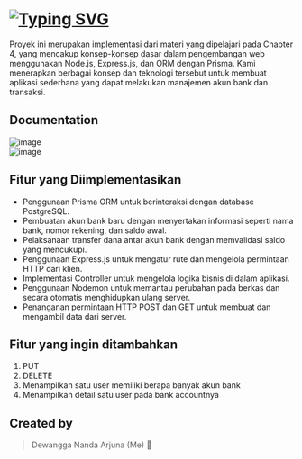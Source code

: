 # [![Typing SVG](https://readme-typing-svg.herokuapp.com?font=Fira+Code&size=32&duration=3000&pause=1000&color=FFFFFF&vCenter=true&random=false&width=435&lines=Tugas+Challenge+4+%F0%9F%93%91;Back-End+JavaScript;Binar+Academy+%F0%9F%8F%AB)](https://git.io/typing-svg)
Proyek ini merupakan implementasi dari materi yang dipelajari pada Chapter 4, yang mencakup konsep-konsep dasar dalam pengembangan web menggunakan Node.js, Express.js, dan ORM dengan Prisma. Kami menerapkan berbagai konsep dan teknologi tersebut untuk membuat aplikasi sederhana yang dapat melakukan manajemen akun bank dan transaksi.

## Documentation
![image](https://github.com/someth1ngs/BEJS_KM6_Dewangga-Nanda-Arjuna_Challenge-4/assets/81727953/82fff0d5-a9ff-45fe-a34b-d206b16b429c)
<br>
![image](https://github.com/someth1ngs/BEJS_KM6_Dewangga-Nanda-Arjuna_Challenge-4/assets/81727953/d7476934-23f5-4a60-a87c-7c85d7598116)


## Fitur yang Diimplementasikan
- Penggunaan Prisma ORM untuk berinteraksi dengan database PostgreSQL.
- Pembuatan akun bank baru dengan menyertakan informasi seperti nama bank, nomor rekening, dan saldo awal.
- Pelaksanaan transfer dana antar akun bank dengan memvalidasi saldo yang mencukupi.
- Penggunaan Express.js untuk mengatur rute dan mengelola permintaan HTTP dari klien.
- Implementasi Controller untuk mengelola logika bisnis di dalam aplikasi.
- Penggunaan Nodemon untuk memantau perubahan pada berkas dan secara otomatis menghidupkan ulang server.
- Penanganan permintaan HTTP POST dan GET untuk membuat dan mengambil data dari server.

## Fitur yang ingin ditambahkan
1. PUT
2. DELETE
3. Menampilkan satu user memiliki berapa banyak akun bank
4. Menampilkan detail satu user pada bank accountnya

## Created by
> Dewangga Nanda Arjuna (Me) 👋
